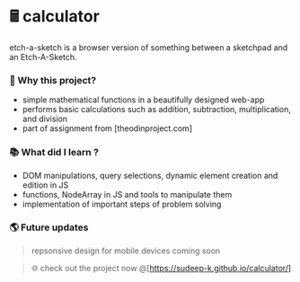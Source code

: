 # 🖩 calculator
etch-a-sketch is a browser version of something between a sketchpad and an Etch-A-Sketch.

### 👋 Why this project?
- simple mathematical functions in a beautifully designed web-app
- performs basic calculations such as addition, subtraction, multiplication, and division
- part of assignment from [theodinproject.com]

### 📚 What did I learn ?
- DOM manipulations, query selections, dynamic element creation and edition in JS
- functions, NodeArray in JS and tools to manipulate them
- implementation of important steps of problem solving

### 🌎 Future updates
> repsonsive design for mobile devices coming soon

> 🌐 check out the project now @[https://sudeep-k.github.io/calculator/]
